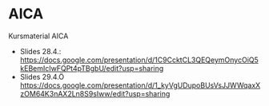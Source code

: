# AICA
Kursmaterial AICA

* Slides 28.4.: https://docs.google.com/presentation/d/1C9CcktCL3QEQeymOnycOiQ5kEBemIcIwFQPt4pTBgbU/edit?usp=sharing
* Slides 29.4.Ö https://docs.google.com/presentation/d/1_kyVgUDupoBUsVsJJWWqaxXzOM64K3nAX2Ln8S9sIww/edit?usp=sharing
